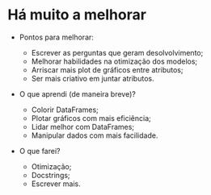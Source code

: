 # Há muito a melhorar


- Pontos para melhorar:
    - Escrever as perguntas que geram desolvolvimento;
    - Melhorar habilidades na otimização dos modelos;
    - Arriscar mais plot de gráficos entre atributos;
    - Ser mais criativo em juntar atributos.

- O que aprendi (de maneira breve)?
    - Colorir DataFrames;
    - Plotar gráficos com mais eficiência;
    - Lidar melhor com DataFrames;
    - Manipular dados com mais facilidade.


- O que farei?
    - Otimização;
    - Docstrings;
    - Escrever mais.